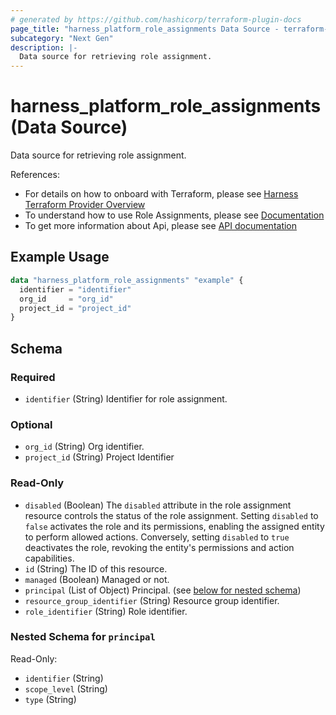 ```yaml
---
# generated by https://github.com/hashicorp/terraform-plugin-docs
page_title: "harness_platform_role_assignments Data Source - terraform-provider-harness"
subcategory: "Next Gen"
description: |-
  Data source for retrieving role assignment.
---
```


# harness_platform_role_assignments (Data Source)

Data source for retrieving role assignment.

References:
- For details on how to onboard with Terraform, please see [Harness Terraform Provider Overview](https://developer.harness.io/docs/platform/terraform/harness-terraform-provider-overview/)
- To understand how to use Role Assignments, please see [Documentation](https://developer.harness.io/docs/platform/Role-Based-Access-Control/rbac-in-harness#role-assignment)
- To get more information about Api, please see [API documentation](https://apidocs.harness.io/tag/Role-Assignments)
## Example Usage

```terraform
data "harness_platform_role_assignments" "example" {
  identifier = "identifier"
  org_id     = "org_id"
  project_id = "project_id"
}
```

<!-- schema generated by tfplugindocs -->
## Schema

### Required

- `identifier` (String) Identifier for role assignment.

### Optional

- `org_id` (String) Org identifier.
- `project_id` (String) Project Identifier

### Read-Only

- `disabled` (Boolean) The `disabled` attribute in the role assignment resource controls the status of the role assignment. Setting `disabled` to `false` activates the role and its permissions, enabling the assigned entity to perform allowed actions. Conversely, setting `disabled` to `true` deactivates the role, revoking the entity's permissions and action capabilities.
- `id` (String) The ID of this resource.
- `managed` (Boolean) Managed or not.
- `principal` (List of Object) Principal. (see [below for nested schema](#nestedatt--principal))
- `resource_group_identifier` (String) Resource group identifier.
- `role_identifier` (String) Role identifier.

<a id="nestedatt--principal"></a>
### Nested Schema for `principal`

Read-Only:

- `identifier` (String)
- `scope_level` (String)
- `type` (String)


